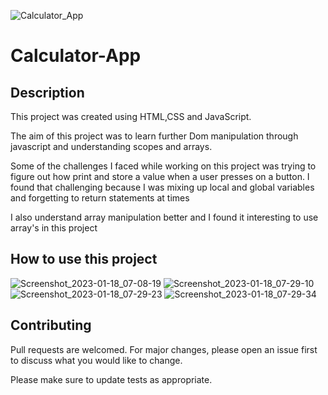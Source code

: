 ![Calculator_App](https://user-images.githubusercontent.com/92760571/213109756-001f534a-e8b5-4579-93ab-cee5901c6797.png)

# Calculator-App

## Description 

This project was created using HTML,CSS and JavaScript.

The aim of this project was to learn further Dom manipulation through javascript and understanding
scopes and arrays.

Some of the challenges I faced while working on this project was trying to figure 
out how print and store a value when a user presses on a button. I found that 
challenging because I was mixing up local and global variables and forgetting to 
return statements at times

I also understand array manipulation better and I found it interesting to use array's in this 
project

## How to use this project

![Screenshot_2023-01-18_07-08-19](https://user-images.githubusercontent.com/92760571/213110162-120f8226-c7f2-4532-a429-b4666f8b5295.png)
![Screenshot_2023-01-18_07-29-10](https://user-images.githubusercontent.com/92760571/213110127-ca71ef69-7923-45b2-8b44-b78455f0169e.png)
![Screenshot_2023-01-18_07-29-23](https://user-images.githubusercontent.com/92760571/213110183-a5863033-b932-40fb-a26b-56dba0b65ec3.png)
![Screenshot_2023-01-18_07-29-34](https://user-images.githubusercontent.com/92760571/213110194-d569206a-554c-4410-b9d5-880a74509c0d.png)

## Contributing 

Pull requests are welcomed. For major changes, please open an issue first to discuss what you would like to change.

Please make sure to update tests as appropriate.

